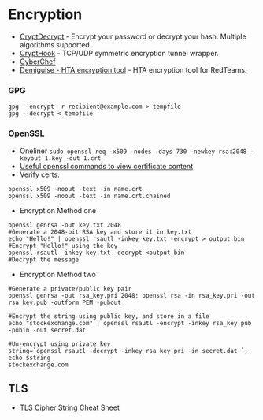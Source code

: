 # Encryption

- [CryptDecrypt](https://github.com/Va5c0/CryptDecrypt) - Encrypt your password or decrypt your hash. Multiple algorithms supported.
- [CryptHook](https://github.com/chokepoint/CryptHook) - TCP/UDP symmetric encryption tunnel wrapper.
- [CyberChef](https://gchq.github.io/CyberChef/)
- [Demiguise - HTA encryption tool](https://github.com/nccgroup/demiguise) - HTA encryption tool for RedTeams.

### GPG
````
gpg --encrypt -r recipient@example.com > tempfile
gpg --decrypt < tempfile
````

### OpenSSL
- Oneliner `sudo openssl req -x509 -nodes -days 730 -newkey rsa:2048 -keyout 1.key -out 1.crt`
- [Useful openssl commands to view certificate content](https://www.golinuxcloud.com/openssl-view-certificate/)
- Verify certs:
````
openssl x509 -noout -text -in name.crt
openssl x509 -noout -text -in name.crt.chained
````

- Encryption Method one
````
openssl genrsa -out key.txt 2048                                    #Generate a 2048-bit RSA key and store it in key.txt
echo "Hello!" | openssl rsautl -inkey key.txt -encrypt > output.bin #Encrypt "Hello!" using the key
openssl rsautl -inkey key.txt -decrypt <output.bin                  #Decrypt the message
````
- Encryption Method two
````
#Generate a private/public key pair
openssl genrsa -out rsa_key.pri 2048; openssl rsa -in rsa_key.pri -out rsa_key.pub -outform PEM -pubout

#Encrypt the string using public key, and store in a file 
echo "stockexchange.com" | openssl rsautl -encrypt -inkey rsa_key.pub -pubin -out secret.dat

#Un-encrypt using private key
string=`openssl rsautl -decrypt -inkey rsa_key.pri -in secret.dat `; echo $string
stockexchange.com
````

## TLS
- [TLS Cipher String Cheat Sheet](https://github.com/OWASP/CheatSheetSeries/blob/master/cheatsheets/TLS_Cipher_String_Cheat_Sheet.md)
